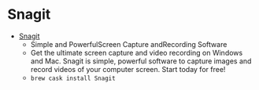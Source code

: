 # Snagit
- [Snagit](https://www.techsmith.com/screen-capture.html)
  -  Simple and PowerfulScreen Capture andRecording Software
  - Get the ultimate screen capture and video recording on Windows and Mac. Snagit is simple, powerful software to capture images and record videos of your computer screen. Start today for free!
  - `brew cask install Snagit`
